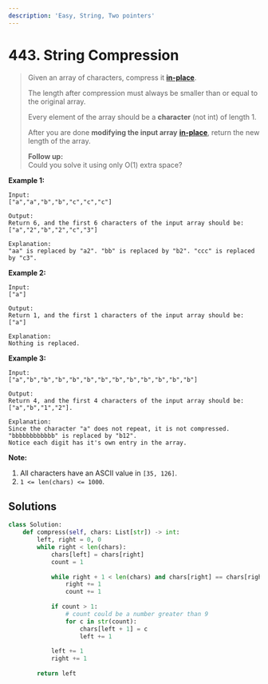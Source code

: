 ```yaml
---
description: 'Easy, String, Two pointers'
---
```


# 443. String Compression

> Given an array of characters, compress it [**in-place**](https://en.wikipedia.org/wiki/In-place_algorithm).
>
> The length after compression must always be smaller than or equal to the original array.
>
> Every element of the array should be a **character** \(not int\) of length 1.
>
> After you are done **modifying the input array** [**in-place**](https://en.wikipedia.org/wiki/In-place_algorithm), return the new length of the array. 
>
> **Follow up:**  
> Could you solve it using only O\(1\) extra space?

**Example 1:**

```text
Input:
["a","a","b","b","c","c","c"]

Output:
Return 6, and the first 6 characters of the input array should be: ["a","2","b","2","c","3"]

Explanation:
"aa" is replaced by "a2". "bb" is replaced by "b2". "ccc" is replaced by "c3".
```

**Example 2:**

```text
Input:
["a"]

Output:
Return 1, and the first 1 characters of the input array should be: ["a"]

Explanation:
Nothing is replaced.
```

**Example 3:**

```text
Input:
["a","b","b","b","b","b","b","b","b","b","b","b","b"]

Output:
Return 4, and the first 4 characters of the input array should be: ["a","b","1","2"].

Explanation:
Since the character "a" does not repeat, it is not compressed. "bbbbbbbbbbbb" is replaced by "b12".
Notice each digit has it's own entry in the array.
```

**Note:**

1. All characters have an ASCII value in `[35, 126]`.
2. `1 <= len(chars) <= 1000`.

## Solutions

```python
class Solution:
    def compress(self, chars: List[str]) -> int:
        left, right = 0, 0
        while right < len(chars):
            chars[left] = chars[right]
            count = 1
            
            while right + 1 < len(chars) and chars[right] == chars[right + 1]:
                right += 1
                count += 1
                
            if count > 1:
                # count could be a number greater than 9
                for c in str(count):
                    chars[left + 1] = c
                    left += 1
                    
            left += 1
            right += 1
            
        return left
        
```

